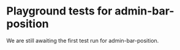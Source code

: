 # Playground tests for admin-bar-position
We are still awaiting the first test run for admin-bar-position.
